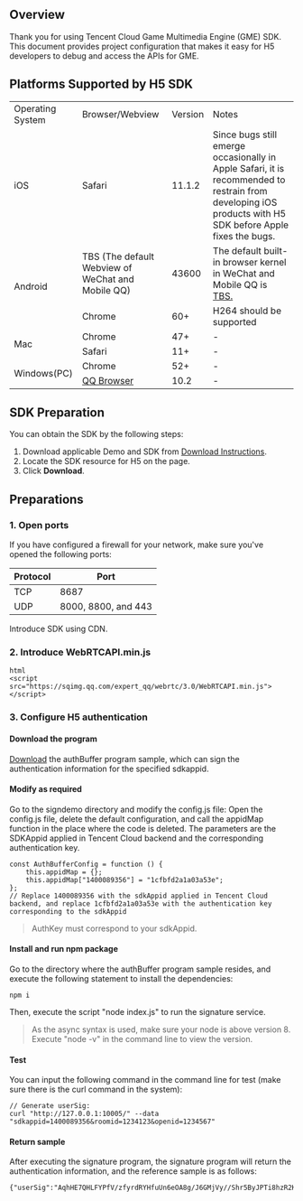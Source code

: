 ## Overview

Thank you for using Tencent Cloud Game Multimedia Engine (GME) SDK. This document provides project configuration that makes it easy for H5 developers to debug and access the APIs for GME.

## Platforms Supported by H5 SDK
<table>
   <tr>
      <td>Operating System</td>
      <td>Browser/Webview</td>
      <td>Version</td>
      <td>Notes</td>
   </tr>
   <tr>
      <td>iOS</td>
      <td>Safari</td>
      <td>11.1.2</td>
      <td>Since bugs still emerge occasionally in Apple Safari, it is recommended to restrain from developing iOS products with H5 SDK before Apple fixes the bugs.</td>
   </tr>
   <tr>
      <td rowspan="2">Android</td>
      <td>TBS (The default Webview of WeChat and Mobile QQ)</td>
      <td>43600</td>
      <td>The default built-in browser kernel in WeChat and Mobile QQ is <a href="https://x5.tencent.com/">TBS.</a></td>
   </tr>
   <tr>
      <td>Chrome</td>
      <td>60+</td>
      <td>H264 should be supported</td>
   </tr>
   <tr>
      <td rowspan="2">Mac</td>
      <td>Chrome</td>
      <td>47+</td>
      <td>-</td>
   </tr>
   <tr>
      <td>Safari</td>
      <td>11+</td>
      <td>-</td>
   </tr>
   <tr>
      <td rowspan="2">Windows(PC)</td>
      <td>Chrome</td>
      <td>52+</td>
      <td>-</td>
   </tr>
   <tr>
      <td><a href="https://browser.qq.com/">QQ Browser</a></td>
      <td>10.2</td>
      <td>-</td>
   </tr>
</table>

## SDK Preparation
You can obtain the SDK by the following steps:
1. Download applicable Demo and SDK from [Download Instructions](https://intl.cloud.tencent.com/document/product/607/18521).
2. Locate the SDK resource for H5 on the page.
3. Click **Download**.


## Preparations
### 1. Open ports
If you have configured a firewall for your network, make sure you've opened the following ports:

| Protocol | Port |
| ---- | ----------------- |
| TCP | 8687 |
| UDP | 8000, 8800, and 443 |

Introduce SDK using CDN.

### 2. Introduce WebRTCAPI.min.js

```
html
<script src="https://sqimg.qq.com/expert_qq/webrtc/3.0/WebRTCAPI.min.js"></script>
```

### 3. Configure H5 authentication
#### Download the program
[Download](https://main.qcloudimg.com/raw/b1d8e4d8e7321fd67250069d07bf2016.zip) the authBuffer program sample, which can sign the authentication information for the specified sdkappid.

#### Modify as required
Go to the signdemo directory and modify the config.js file: Open the config.js file, delete the default configuration, and call the appidMap function in the place where the code is deleted. The parameters are the SDKAppid applied in Tencent Cloud backend and the corresponding authentication key.

```
const AuthBufferConfig = function () {
    this.appidMap = {};
    this.appidMap["1400089356"] = "1cfbfd2a1a03a53e";
};
// Replace 1400089356 with the sdkAppid applied in Tencent Cloud backend, and replace 1cfbfd2a1a03a53e with the authentication key corresponding to the sdkAppid
```

> AuthKey must correspond to your sdkAppid.

#### Install and run npm package
Go to the directory where the authBuffer program sample resides, and execute the following statement to install the dependencies:

```
npm i
```

Then, execute the script "node index.js" to run the signature service.

> As the async syntax is used, make sure your node is above version 8. Execute "node -v" in the command line to view the version.


#### Test
You can input the following command in the command line for test (make sure there is the curl command in the system):

```
// Generate userSig:
curl "http://127.0.0.1:10005/" --data "sdkappid=1400089356&roomid=1234123&openid=1234567"
```

#### Return sample
After executing the signature program, the signature program will return the authentication information, and the reference sample is as follows:

```
{"userSig":"AqhHE7QHLFYPfV/zfyrdRYHfuUn6eOA8g/J6GMjVy//Shr5ByJPTi8hzR2KyXMvn","errorCode":0}
```


